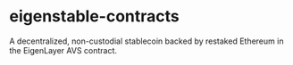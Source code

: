 # eigenstable-contracts

A decentralized, non-custodial stablecoin backed by restaked Ethereum in the EigenLayer AVS contract.
